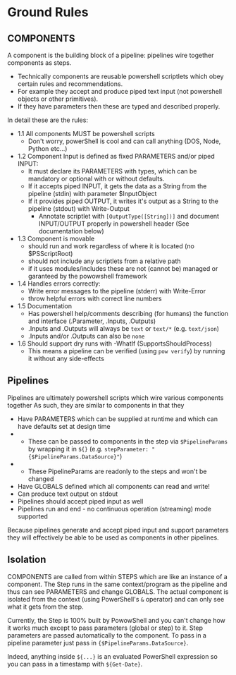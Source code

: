 # Ground Rules

## COMPONENTS
A component is the building block of a pipeline: pipelines wire together components as steps.
* Technically components are reusable powershell scriptlets which obey certain rules and recommendations.
* For example they accept and produce piped text input (not powershell objects or other primitives).
* If they have parameters then these are typed and described properly.

In detail these are the rules:
* 1.1 All components MUST be powershell scripts
	* Don't worry, powerShell is cool and can call anything (DOS, Node, Python etc...)
* 1.2 Component Input is defined as fixed PARAMETERS and/or piped INPUT:
	* It must declare its PARAMETERS with types, which can be mandatory or optional with or without defaults.
	* If it accepts piped INPUT, it gets the data as a String from the pipeline (stdin) with parameter $InputObject
	* If it provides piped OUTPUT, it writes it's output as a String to the pipeline (stdout) with Write-Output
		* Annotate scriptlet with `[OutputType([String])]` and document INPUT/OUTPUT properly in powershell header (See documentation below)
* 1.3 Component is movable
	* should run and work regardless of where it is located (no $PSScriptRoot)
	* should not include any scriptlets from a relative path
	* if it uses modules/includes these are not (cannot be) managed or garanteed by the powowshell framework
* 1.4 Handles errors correctly:
	* Write error messages to the pipeline (stderr) with Write-Error
	* throw helpful errors with correct line numbers
* 1.5 Documentation
	* Has powershell help/comments describing (for humans) the function and interface (.Parameter, .Inputs, .Outputs)
	* .Inputs and .Outputs will always be `text` or `text/*` (e.g. `text/json`)
	* .Inputs and/or .Outputs can also be `none`
* 1.6 Should support dry runs with -WhatIf (SupportsShouldProcess)
	* This means a pipeline can be verified (using `pow verify`) by running it without any side-effects

## Pipelines
Pipelines are ultimately powershell scripts which wire various components together
As such, they are similar to components in that they
* Have PARAMETERS which can be supplied at runtime and which can have defaults set at design time
* * These can be passed to components in the step via `$PipelineParams` by wrapping it in `${}` (e.g. `stepParameter: "{$PipelineParams.DataSource}"`)
* * These PipelineParams are readonly to the steps and won't be changed
* Have GLOBALS defined which all components can read and write!
* Can produce text output on stdout
* Pipelines should accept piped input as well
* Pipelines run and end - no continuous operation (streaming) mode supported

Because pipelines generate and accept piped input and support parameters they will effectively be able to be used as components in other pipelines.

## Isolation
COMPONENTS are called from within STEPS which are like an instance of a component. The Step runs in the same context/program as the pipeline and thus can see PARAMETERS and change GLOBALS. The actual component is isolated from the context (using PowerShell's `&` operator) and can only see what it gets from the step.

Currently, the Step is 100% built by PowowShell and you can't change how it works much except to pass parameters (global or step) to it. Step parameters are passed automatically to the component. To pass in a pipeline parameter just pass in `{$PipelineParams.DataSource}`.

Indeed, anything inside `${...}` is an evaluated PowerShell expression so you can pass in a timestamp with `${Get-Date}`.